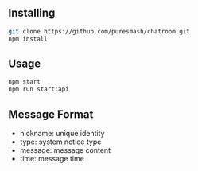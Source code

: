 
## Installing

```sh
git clone https://github.com/puresmash/chatroom.git
npm install
```

## Usage

```sh
npm start
npm run start:api
```

## Message Format

- nickname: unique identity
- type: system notice type
- message: message content  
- time: message time
